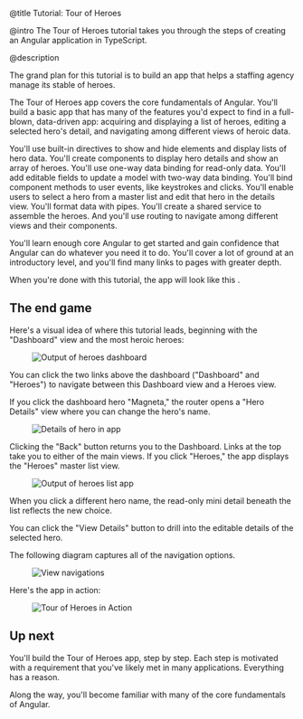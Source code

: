 @title
Tutorial: Tour of Heroes

@intro
The Tour of Heroes tutorial takes you through the steps of creating an Angular application in TypeScript.

@description

The grand plan for this tutorial is to build an app that helps a staffing agency manage its stable of heroes.

The Tour of Heroes app covers the core fundamentals of Angular. You'll build a basic app that
has many of the features you'd expect to find in a full-blown, data-driven app: acquiring and displaying
a list of heroes, editing a selected hero's detail, and navigating among different
views of heroic data.

You'll use built-in directives to show and hide elements and display lists of hero data.
You'll create components to display hero details and show an array of heroes.
You'll use one-way data binding for read-only data. You'll add editable fields to update a model
with two-way data binding. You'll bind component methods to user events, like keystrokes and clicks.
You'll enable users to select a hero from a master list and edit that hero in the details view. You'll
format data with pipes. You'll create a shared service to assemble the heroes.
And you'll use routing to navigate among different views and their components.
<!-- CF: Should this be a bullet list? -->

You'll learn enough core Angular to get started and gain confidence that
Angular can do whatever you need it to do.
You'll cover a lot of ground at an introductory level, and you'll find many links
to pages with greater depth.

When you're done with this tutorial, the app will look like this <live-example name="toh-6"></live-example>.


## The end game

Here's a visual idea of where this tutorial leads, beginning with the "Dashboard"
view and the most heroic heroes:

<figure class='image-display'>
  <img src='assets/images/devguide/toh/heroes-dashboard-1.png' alt="Output of heroes dashboard">  </img>
</figure>

You can click the two links above the dashboard ("Dashboard" and "Heroes") 
to navigate between this Dashboard view and a Heroes view.

If you click the dashboard hero "Magneta," the router opens a "Hero Details" view
where you can change the hero's name.

<figure class='image-display'>
  <img src='assets/images/devguide/toh/hero-details-1.png' alt="Details of hero in app">  </img>
</figure>

Clicking the "Back" button returns you to the Dashboard.
Links at the top take you to either of the main views.
If you click "Heroes," the app displays the "Heroes" master list view.

<figure class='image-display'>
  <img src='assets/images/devguide/toh/heroes-list-2.png' alt="Output of heroes list app">  </img>
</figure>

When you click a different hero name, the read-only mini detail beneath the list reflects the new choice.

You can click the "View Details" button to drill into the
editable details of the selected hero.

The following diagram captures all of the navigation options.

<figure class='image-display'>
  <img src='assets/images/devguide/toh/nav-diagram.png' alt="View navigations">  </img>
</figure>

Here's the app in action:

<figure class='image-display'>
  <img src='assets/images/devguide/toh/toh-anim.gif' alt="Tour of Heroes in Action">  </img>
</figure>


## Up next

You'll build the Tour of Heroes app, step by step.
Each step is motivated with a requirement that you've likely
met in many applications. Everything has a reason.

Along the way, you'll become familiar with many of the core fundamentals of Angular.